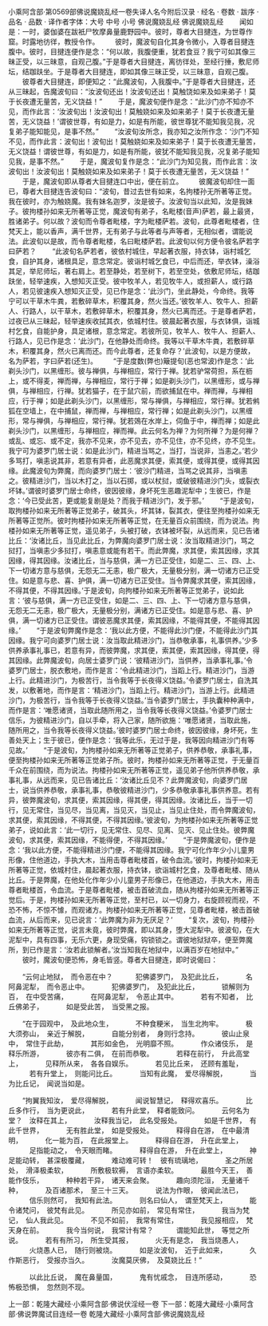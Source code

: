 小乘阿含部·第0569部佛说魔娆乱经一卷失译人名今附后汉录
· 经名 · 卷数 · 跋序
· 品名 · 品数 · 译作者字体：大号 中号 小号
佛说魔娆乱经
佛说魔娆乱经
　　闻如是：一时，婆伽婆在跋衹尸牧摩鼻量鹿野园中。彼时，尊者大目揵连，为世尊作窟。时露地彷徉，教授令作。
　　彼时，魔波旬自化其身令微小，入尊者目揵连腹中。彼时，目揵连便作是念：“何以故，我腹便重，犹若食豆？我宁可如其像三昧正受，以三昧意，自观己腹。”于是尊者大目揵连，离彷徉处，至经行捶，敷尼师坛，结跏趺坐。于是尊者大目揵连，即如其像三昧正受，以三昧意，自观己腹。
　　彼尊者大目揵连，即便知之：“此魔波旬，入我腹中。”于是尊者大目揵连，还从三昧起，告魔波旬曰：“汝波旬还出！汝波旬还出！莫触饶如来及如来弟子！莫于长夜遭无量苦，无义饶益！”
　　于是，魔波旬便作是念：“此沙门亦不知亦不见，而作此言：‘汝波旬出！汝波旬出！莫触娆如来及如来弟子！莫于长夜遭无量苦，无义饶益！’谓彼世尊，有如是力，如是有所能，彼世尊犹不能知我见我，况复弟子能知能见，是事不然。”
　　“汝波旬汝所念，我亦知之汝所作念：‘沙门不知不见，而作此言：波旬出！波旬出！莫触娆如来及如来弟子！莫于长夜遭无量苦，无义饶益！谓彼世尊，有如是力，如是有所能，彼犹不能知我见我，况复弟子能知见我，是事不然。”
　　于是，魔波旬复作是念：“此沙门为知见我，而作此言：汝波旬出！汝波旬出！莫触娆如来及如来弟子！莫于长夜遭无量苦，无义饶益！”
　　于是，魔波旬即从尊者大目揵连口中出，便在前立。
　　彼魔波旬却住一面已，尊者大目揵连告波旬曰：“波旬，昔过去世有如来，名拘楼孙无所著等正觉。我在彼时，亦为触娆魔。我有妹名迦罗，汝是彼子。汝波旬当以此知，汝是我妹子。彼拘楼孙如来无所著等正觉，魔波旬有弟子，名毗楼(音声)萨若，最上最贤，胜诸弟子。何以故？波旬而令尊者毗楼，字为毗楼萨若。波旬，此尊者毗楼者，住梵天上，能以香声，满千世界，无有弟子与此等者与声等者，无相似者，谓能说法。此波旬以是故，而令尊者毗楼，名曰毗楼萨若。此波旬以何方便令彼名萨若字曰萨若？
　　“此波旬名萨若者，彼依村城住，早起著衣服，持衣钵，诣村城乞食，自护其身，诸根具足，意念常定。彼诣村城乞食已，中后而还，举衣钵，澡浴其足，举尼师坛，著右肩上。若至静处，若至树下，若至空处，依敷尼师坛，结跏趺坐，轻举速疾，入想知灭正受。彼中牧羊人，若见牧牛人，或担薪人，或行路人，若见彼速疾入想知灭正受，见已作是念：‘此沙门，坐此静处，今命终。我等宁可以干草木牛粪，若敷碎草木，积覆其身，然火当还。’彼牧羊人、牧牛人、担薪人、行路人，以干草木，若敷碎草木，积覆其身，然火已离而还。于是尊者萨若，过夜已从三昧起，轻举速疾收拭其衣，依城村住。彼晨起著衣服，与衣钵俱，诣城村乞食，自能护身，具足诸根，意念常定。若彼所见，牧羊人、牧牛人、担薪人、行路人，见已作是念：‘此沙门，在他静处而命终。我等以干草木牛粪，若敷碎草木，积覆其身，然火已离而还。而今此尊者，还复命存？’此波旬，以是方便故，名为萨若，字曰萨若(还生)。
　　“于是度数(弊也)簸提旬(恶也常波)作是念：‘此剃头沙门，以黑缠形。彼与禅俱，与禅相应，常行于禅。犹若驴常荷担，系在枥上，或不得麦，禅而禅，与禅相应，常行于禅；如是剃头沙门，以黑缠形，或与禅俱，与禅相应，行禅。犹若猫子，在于鼠穴前，而欲捕鼠在中。禅而禅，与禅相应，行于禅；如是此剃头沙门，以黑缠形，常与禅俱，与禅相应，常行禅。犹若鸺狐在空墙上，在中捕鼠，禅而禅，与禅相应，常行禅；如是此剃头沙门，以黑缠形，常与禅俱，与禅相应，常行禅。犹若鵁在水岸上，伺鱼于中，禅而禅；如是此剃头沙门，以黑缠形，与禅相应，禅而禅。此云何名为禅？为何所禅？为是何禅？或乱、或忘、或不定，我亦不见来，亦不见去，亦不见住，亦不见终，亦不见生。我宁可为婆罗门居士说：如是此沙门，精进当骂之，当打，当说非，当恚之。’若少多骂打，嗔恚说其非，若意有异者，此恶魔求其便，索其便，或得其便，或得其因缘。此魔波旬为弊魔，而向婆罗门居士：‘彼沙门精进，当骂之说其非，当嗔恚之。彼精进沙门，当以木打之，当以石掷，或以杖挝，或破彼精进沙门头，或裂衣坏钵。’谓彼时婆罗门居士命终，彼因彼缘，身坏死生恶趣泥犁中；生彼已，作是念：‘今已受此苦，更或能复剧是处？而我于精进沙门，发于邪。’
　　“于是波旬，取拘楼孙如来无所著等正觉弟子，破其头，坏其钵，裂其衣，便往至拘楼孙如来无所著等正觉所。彼时拘楼孙如来无所著等正觉，在无量百众前围绕，而为说法。拘楼孙如来无所著等正觉，遥见弟子，头被打破，衣钵被坏裂，从远而来，见已告诸比丘：‘汝诸比丘，当见此比丘，为弊魔向婆罗门居士说：汝当取精进沙门，骂之挝打，当嗔恚少多挝打，嗔恚意或能有若干。而此弊魔，求其便，索其因缘，求其因缘，得其因缘。汝诸比丘，当与慈俱，满一方已正受住，如是二、三、四、上、下一切诸方意与慈俱，无怨无二无恚，极广极大，无量极分别，满一切诸方已正受住。如是意与悲、喜、护俱，满一切诸方已正受住。当令弊魔求其便，索其因缘，不得其便，不得其因缘。’于是波旬，向拘楼孙如来无所著等正觉弟子，说如此言：‘彼与慈俱，满一方已正受住，如是二、三、四、上、下一切诸方意与慈俱，无怨无二无恚，极广极大，无量极分别，满诸方已正受住。如是意与悲、喜、护俱，满一切诸方已正受住。谓彼恶魔求其便，索其因缘，不能得其便，不能得其因缘。’
　　“于是波旬弊魔作是念：‘我以此方便，不能得此沙门便，不能得此沙门其因缘。我宁可向婆罗门居士说：汝当取此精进沙门，当恭敬承事，礼事供养。’少多供养承事礼事已，若意有异，而彼弊魔，求其便，索其便，索其因缘，得其便，得其因缘。此弊魔波旬，向居士婆罗门说：‘彼精进沙门，当供养，当承事礼事。’令婆罗门居士，脱衣敷地，而作是言：‘令此精进沙门，当蹈上行。精进沙门，当游上行。此精进沙门，为极苦行，当令我等于长夜得义饶益。’令婆罗门居士，自洗其发，以敷著地，而作是言：‘精进沙门，当蹈上行。精进沙门，当游上行。此精进沙门，为极苦行，当令我等于长夜得义饶益。’当令婆罗门居士，手执囊种种满中，而作是言：‘唯愿诸贤，当取此随所用之，当令我等长夜得义饶益。’令婆罗门居士信乐，为彼精进沙门，自以手牵，将入己家，随所欲施：‘唯愿诸贤，当取此施，随所用之，当令我等长夜得义饶益。’彼时婆罗门居士命终，彼因彼缘，身坏死，生善处天上；生于彼已，便作是念：‘我等此乐，无过于是，我等因向精进沙门有等见故。’
　　“于是波旬，为拘楼孙如来无所著等正觉弟子，供养恭敬，承事礼事，便至拘楼孙如来无所著等正觉弟子所。彼时，拘楼孙如来无所著等正觉，于无量百千众在前围绕，而为说法。拘楼孙如来无所著等正觉，遥见弟子他所供养恭敬，承事礼事，从远而来，见已告诸比丘：‘汝诸比丘见不？此弊魔波旬，向婆罗门居士，说当供养恭敬，承事礼事，恭敬彼精进沙门，少多恭敬承事礼事供养意。若有异，彼弊魔波旬，求其便，索其因缘，得其便，得其因缘。汝诸比丘，当于一切行，见无常住，当见尽，当见离，当见灭，当见止，当见止住处，而令弊魔波旬，求其便，索其因缘，不得其便，不得其因缘。’彼波旬，为拘楼孙如来无所著等正觉弟子，说如此言：‘此一切行，见无常住、见尽、见离、见灭、见止住处。彼弊魔波旬，求其便，索其因缘，不能得便，不得其因缘。’
　　“于是弊魔波旬，便作是念：‘我以此方便，不能得精进沙门便，不能得其因缘。我宁可化作年少小儿童男形像，住他道边，手执大木，当用击尊者毗楼首，破令血流。’彼时，拘楼孙如来无所著等正觉，依城村住，晨起著衣服，持衣钵，欲诣城村乞食，及尊者毗楼、随从比丘。于是弊魔，在他处化作年少小儿童男子形像已，在他道边，手执大木，用击尊者毗楼首，令血流。于是尊者毗楼，被击首破流血，随从拘楼孙如来无所著等正觉后。于是，拘楼孙如来无所著等正觉，至村已，以一切身力，右旋顾视而视，不恐不怖，不惊不懅，而观诸方。拘楼孙如来无所著等正觉，见尊者毗楼，被击首破血流，从后而来，见已说言：‘此弊魔为非为无厌足？’
　　“复次，波旬，拘楼孙如来无所著等正觉，说言未竟，彼时弊魔，即以其身，堕大泥犁中。彼波旬，在大泥犁中，具有四事，无乐六更，身现受痛，钩锁锁之。谓彼地狱狱卒，便至弊魔所，到已作是言：‘汝若此锁解者。’汝当知我在地狱中，以满百岁在地狱中。”
　　彼时，魔波旬便恐怖，身毛皆竖。尊者大目揵连，即时说偈曰：

　　“云何止地狱，　而令恶在中？
　　　犯佛婆罗门，　及犯此比丘，
　　　名阿鼻泥犁，　而令恶止中。
　　　犯佛婆罗门，　及犯此比丘，
　　　锁解则为百，　在中受苦痛，
　　　在阿鼻泥犁，　令恶止其中。
　　　若有不知者，　比丘佛弟子，
　　　如是受此苦，　当受黑之报。

　　“在于园观中，　及此地众生，
　　　不种食粳米，　当生北拘牢。
　　　极大须弥山，　亲近于解脱，
　　　自能分别者，　身则行念持。
　　　彼山止泉中，　常住于此劫，
　　　其形如金色，　光明靡不照。
　　　作众诸伎乐，　是释乐所游，
　　　彼亦有二俱，　在前而恭敬。
　　　若释在前行，　升此高堂上，
　　　见释所从来，　各各自娱乐。
　　　若见比丘来，　还顾有羞耻，
　　　若有升堂上，　则能问比丘。
　　　当知有此魔，　爱尽得解脱，
　　　当为比丘记，　闻说当如是。

　　“拘翼我知汝，　爱尽得解脱，
　　　闻说智慧记，　释得欢喜乐。
　　　比丘多作行，　当为更说此，
　　　若有升此堂，　释者能致问。
　　　云何名为堂？　汝释在其上，
　　　汝释我当记，　此名受报处。
　　　如是千世界，　有此千世界，
　　　无有胜此堂，　如是受报处。
　　　释得自在游，　在中最清明，
　　　化一能为百，　在此报堂上。
　　　释得自在游，　升在此堂上，
　　　足指能动之，　令天眼而睹。
　　　释得自在游，　升在此堂上，
　　　神足能动转，　甚深极覆藏，
　　　难动难可转！　彼有琉璃地，
　　　圣之所居处，　滑泽极柔软，
　　　所敷极软褥，　言语亦柔软。
　　　最胜今天王，　善能作伎乐，
　　　种种若干异，　诸天来会聚。
　　　趣向须陀洹，　无量诸千种，
　　　及百诸那术，　至三十三天。
　　　说法为作眼，　彼闻此法已，
　　　信乐则然可，　我知有此法。
　　　则名曰仙人，　谓至梵天上，
　　　能令诸梵问，　彼梵有此见。
　　　所见亦如前，　常见有常住，
　　　我当为梵记，　仙人我此见。
　　　不见不如前，　我常有常住，
　　　我见报相应，　梵天身在前。
　　　我今当何说，　我常计有常？
　　　谓能知此世，　等觉之所说。
　　　若有有所习，　所生受其报，
　　　火无有是念，　我当烧愚人，
　　　火烧愚人已，　随行则被烧。
　　　如是汝波旬，　近于此如来，
　　　久作斯恶行，　受报亦当久。
　　　汝魔莫厌佛，　及莫娆比丘！”

　　　以此比丘说，　魔在鼻量国，
　　　鬼有忧戚念，　目连所感动，
　　　恐怖极恐惧，　忽然则不现。

上一部：乾隆大藏经·小乘阿含部·佛说伏淫经一卷
下一部：乾隆大藏经·小乘阿含部·佛说弊魔试目连经一卷
乾隆大藏经·小乘阿含部·佛说魔娆乱经